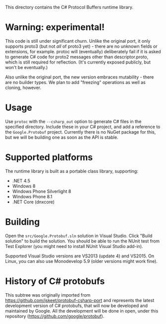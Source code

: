 This directory contains the C# Protocol Buffers runtime library.

Warning: experimental!
======================

This code is still under significant churn. Unlike the original port,
it only supports proto3 (but not *all* of proto3 yet) - there are no
unknown fields or extensions, for example. protoc will (eventually)
deliberately fail if it is asked to generate C# code for proto2
messages other than descriptor.proto, which is still required for
reflection. (It's currently exposed publicly, but won't be
eventually.)

Also unlike the original port, the new version embraces mutability -
there are no builder types. We plan to add "freezing" operations as
well as cloning, however.

Usage
=====

Use `protoc` with the `--csharp_out` option to generate C# files in the specified directory.
Include these in your C# project, and add a reference to the `Google.Protobuf` project. Currently
there is no NuGet package for this, but we will be building one as soon as the API is stable.

Supported platforms
===================

The runtime library is built as a portable class library, supporting:

- .NET 4.5
- Windows 8
- Windows Phone Silverlight 8
- Windows Phone 8.1
- .NET Core (dnxcore)

Building
========

Open the `src/Google.Protobuf.sln` solution in Visual Studio. Click "Build solution" to build the solution. You should be able to run the NUnit test from Test Explorer (you might need to install NUnit Visual Studio add-in).

Supported Visual Studio versions are VS2013 (update 4) and VS2015. On Linux, you can also use Monodevelop 5.9 (older versions might work fine).

History of C# protobufs
=======================

This subtree was originally imported from https://github.com/jskeet/protobuf-csharp-port
and represents the latest development version of C# protobufs, that will now be developed
and maintained by Google. All the development will be done in open, under this repository
(https://github.com/google/protobuf).
